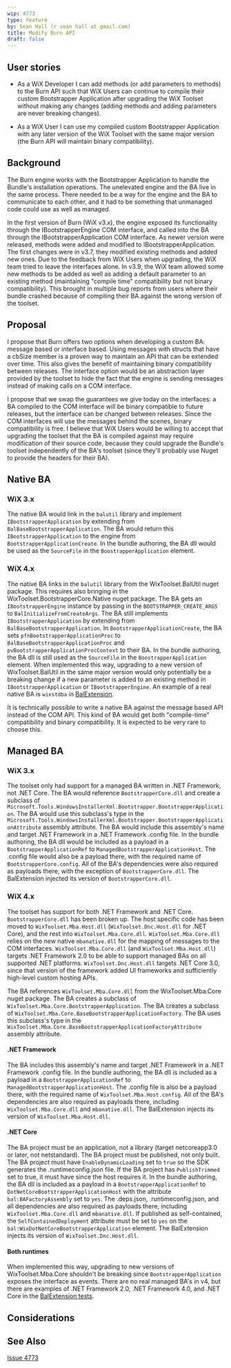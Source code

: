 ```yaml
---
wip: 4773
type: Feature
by: Sean Hall (r sean hall at gmail.com)
title: Modify Burn API
draft: false
---
```


## User stories

* As a WiX Developer I can add methods (or add parameters to methods) to the Burn API such that WiX Users can continue to compile their custom Bootstrapper Application after upgrading the WiX Toolset without making any changes (adding methods and adding parameters are never breaking changes).

* As a WiX User I can use my compiled custom Bootstrapper Application with any later version of the WiX Toolset with the same major version (the Burn API will maintain binary compatibility).


## Background

The Burn engine works with the Bootstrapper Application to handle the Bundle's installation operations.
The unelevated engine and the BA live in the same process.
There needed to be a way for the engine and the BA to communicate to each other, and it had to be something that unmanaged code could use as well as managed.

In the first version of Burn (WiX v3.x), the engine exposed its functionality through the IBootstrapperEngine COM interface, and called into the BA through the IBootstrapperApplication COM interface.
As newer version were released, methods were added and modified to IBootstrapperApplication.
The first changes were in v3.7, they modified existing methods and added new ones.
Due to the feedback from WiX Users when upgrading, the WiX team tried to leave the interfaces alone.
In v3.9, the WiX team allowed some new methods to be added as well as adding a default parameter to an existing method (maintaining "compile time" compatibility but not binary compatibility).
This brought in multiple bug reports from users where their bundle crashed because of compiling their BA against the wrong version of the toolset.


## Proposal

I propose that Burn offers two options when developing a custom BA: message based or interface based.
Using messages with structs that have a cbSize member is a proven way to maintain an API that can be extended over time.
This also gives the benefit of maintaining binary compatibility between releases.
The interface option would be an abstraction layer provided by the toolset to hide the fact that the engine is sending messages instead of making calls on a COM interface.

I propose that we swap the guarantees we give today on the interfaces: a BA compiled to the COM interface will be binary compatible to future releases, but the interface can be changed between releases.
Since the COM interfaces will use the messages behind the scenes, binary compatibility is free.
I believe that WiX Users would be willing to accept that upgrading the toolset that the BA is compiled against may require modification of their source code, because they could upgrade the Bundle's toolset independently of the BA's toolset (since they'll probably use Nuget to provide the headers for their BA).

## Native BA

### WiX 3.x

The native BA would link in the `balutil` library and implement `IBootstrapperApplication` by extending from `BalBaseBootstrapperApplication`.
The BA would return this `IBootstrapperApplication` to the engine from `BootstrapperApplicationCreate`.
In the bundle authoring, the BA dll would be used as the `SourceFile` in the `BoostrapperApplication` element.


### WiX 4.x

The native BA links in the `balutil` library from the WixToolset.BalUtil nuget package.
This requires also bringing in the WixToolset.BootstrapperCore.Native nuget package.
The BA gets an `IBootstrapperEngine` instance by passing in the `BOOTSTRAPPER_CREATE_ARGS` to `BalInitializeFromCreateArgs`.
The BA still implements `IBootstrapperApplication` by extending from `BalBaseBootstrapperApplication`.
In `BootstrapperApplicationCreate`, the BA sets `pfnBootstrapperApplicationProc` to `BalBaseBootstrapperApplicationProc` and `pvBootstrapperApplicationProcContext` to their BA.
In the bundle authoring, the BA dll is still used as the `SourceFile` in the `BoostrapperApplication` element.
When implemented this way, upgrading to a new version of WixToolset.BalUtil in the same major version would only potentially be a breaking change if a new parameter is added to an existing method in `IBootstrapperApplication` or `IBootstrapperEngine`.
An example of a real native BA is `wixstdba` in [BalExtension](https://github.com/wixtoolset/Bal.wixext/tree/master/src/wixstdba).

It is technically possible to write a native BA against the message based API instead of the COM API.
This kind of BA would get both "compile-time" compatibility and binary compatibility.
It is expected to be very rare to choose this.

## Managed BA

### WiX 3.x

The toolset only had support for a managed BA written in .NET Framework, not .NET Core.
The BA would reference `BootstrapperCore.dll` and create a subclass of `Microsoft.Tools.WindowsInstallerXml.Bootstrapper.BootstrapperApplication`.
The BA would use this subclass's type in the `Microsoft.Tools.WindowsInstallerXml.Bootstrapper.BootstrapperApplicationAttribute` assembly attribute.
The BA would include this assembly's name and target .NET Framework in a .NET Framework .config file.
In the bundle authoring, the BA dll would be included as a payload in a `BootstrapperApplicationRef` to `ManagedBootstrapperApplicationHost`.
The .config file would also be a payload there, with the required name of `BootstrapperCore.config`.
All of the BA's dependencies were also required as payloads there, with the exception of `BootstrapperCore.dll`.
The BalExtension injected its version of `BootstrapperCore.dll`.

### WiX 4.x

The toolset has support for both .NET Framework and .NET Core.
`BootstrapperCore.dll` has been broken up.
The host specific code has been moved to `WixToolset.Mba.Host.dll` (`WixToolset.Dnc.Host.dll` for .NET Core), and the rest into `WixToolset.Mba.Core.dll`.
`WixToolset.Mba.Core.dll` relies on the new native `mbanative.dll` for the mapping of messages to the COM interfaces.
`WixToolset.Mba.Core.dll` (and `WixToolset.Mba.Host.dll`) targets .NET Framework 2.0 to be able to support managed BAs on all supported .NET platforms.
`WixToolset.Dnc.Host.dll` targets .NET Core 3.0, since that version of the framework added UI frameworks and sufficiently high-level custom hosting APIs.

The BA references `WixToolset.Mba.Core.dll` from the WixToolset.Mba.Core nuget package.
The BA creates a subclass of `WixToolset.Mba.Core.BootstrapperApplication`.
The BA creates a subclass of `WixToolset.Mba.Core.BaseBootstrapperApplicationFactory`.
The BA uses this subclass's type in the `WixToolset.Mba.Core.BaseBootstrapperApplicationFactoryAttribute` assembly attribute.

#### .NET Framework

The BA includes this assembly's name and target .NET Framework in a .NET Framework .config file.
In the bundle authoring, the BA dll is included as a payload in a `BootstrapperApplicationRef` to `ManagedBootstrapperApplicationHost`.
The .config file is also be a payload there, with the required name of `WixToolset.Mba.Host.config`.
All of the BA's dependencies are also required as payloads there, including `WixToolset.Mba.Core.dll` and `mbanative.dll`.
The BalExtension injects its version of `WixToolset.Mba.Host.dll`.

#### .NET Core

The BA project must be an application, not a library (target netcoreapp3.0 or later, not netstandard).
The BA project must be published, not only built.
The BA project must have `EnableDynamicLoading` set to `true` so the SDK generates the .runtimeconfig.json file.
If the BA project has `PublishTrimmed` set to true, it must have <TrimmerRootAssembly Include="System.Runtime.Loader" /> since the host requires it.
In the bundle authoring, the BA dll is included as a payload in a `BootstrapperApplicationRef` to `DotNetCoreBootstrapperApplicationHost` with the attribute `bal:BAFactoryAssembly` set to `yes`.
The .deps.json, .runtimeconfig.json, and all dependencies are also required as payloads there, including `WixToolset.Mba.Core.dll` and `mbanative.dll`.
If published as self-contained, the `SelfContainedDeployment` attribute must be set to `yes` on the `bal:WixDotNetCoreBootstrapperApplication` element.
The BalExtension injects its version of `WixToolset.Dnc.Host.dll`.

#### Both runtimes

When implemented this way, upgrading to new versions of WixToolset.Mba.Core shouldn't be breaking since `BootstrapperApplication` exposes the interface as events.
There are no real managed BA's in v4, but there are examples of .NET Framework 2.0, .NET Framework 4.0, and .NET Core in the [BalExtension tests](https://github.com/wixtoolset/Bal.wixext/tree/master/src/test).

## Considerations


## See Also

[Issue 4773](http://wixtoolset.org/issues/4773/)